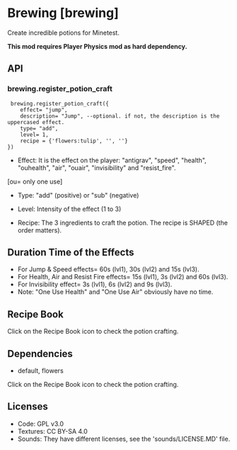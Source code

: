 # Brewing [brewing]

Create incredible potions for Minetest.

**This mod requires Player Physics mod as hard dependency.**


## API

### brewing.register_potion_craft

```
 brewing.register_potion_craft({
	effect= "jump",
	description= "Jump", --optional. if not, the description is the uppercased effect.
	type= "add",
	level= 1,
	recipe = {'flowers:tulip', '', ''}
})
```

- Effect: It is the effect on the player: "antigrav", "speed", "health", "ouhealth", "air", "ouair", "invisibility" and  "resist_fire".

[ou= only one use]

- Type: "add" (positive) or "sub" (negative)

- Level: Intensity of the effect (1 to 3)

- Recipe: The 3 ingredients to craft the potion. The recipe is SHAPED (the order matters).

## Duration Time of the Effects

- For Jump & Speed effects= 60s (lvl1), 30s (lvl2) and 15s (lvl3).
- For Health, Air and Resist Fire effects= 15s (lvl1), 3s (lvl2) and 60s (lvl3).
- For Invisibility effect= 3s (lvl1), 6s (lvl2) and 9s (lvl3).
- Note: "One Use Health" and "One Use Air" obviously have no time.

## Recipe Book

Click on the Recipe Book icon to check the potion crafting.

## Dependencies

- default, flowers

Click on the Recipe Book icon to check the potion crafting.

## Licenses

- Code: GPL v3.0
- Textures: CC BY-SA 4.0
- Sounds: They have different licenses, see the 'sounds/LICENSE.MD' file.
